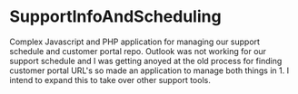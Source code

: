 # SupportInfoAndScheduling
Complex Javascript and PHP application for managing our support schedule and customer portal repo.
Outlook was not working for our support schedule and I was getting anoyed at the old process for finding customer portal URL's so made an application to manage both things in 1.
I intend to expand this to take over other support tools.
